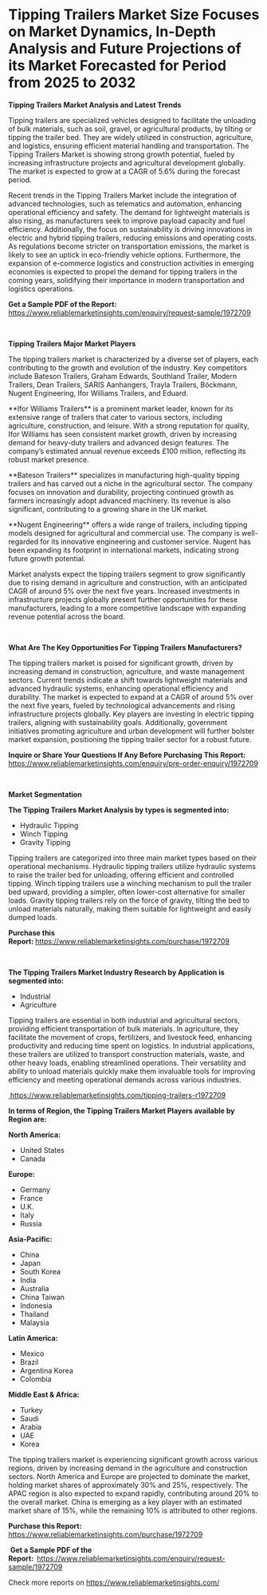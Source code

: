 <p><h1>Tipping Trailers Market Size Focuses on Market Dynamics, In-Depth Analysis and Future Projections of its Market Forecasted for Period from 2025 to 2032</h1></p><p><strong>Tipping Trailers Market Analysis and Latest Trends</strong></p>
<p><p>Tipping trailers are specialized vehicles designed to facilitate the unloading of bulk materials, such as soil, gravel, or agricultural products, by tilting or tipping the trailer bed. They are widely utilized in construction, agriculture, and logistics, ensuring efficient material handling and transportation. The Tipping Trailers Market is showing strong growth potential, fueled by increasing infrastructure projects and agricultural development globally. The market is expected to grow at a CAGR of 5.6% during the forecast period.</p><p>Recent trends in the Tipping Trailers Market include the integration of advanced technologies, such as telematics and automation, enhancing operational efficiency and safety. The demand for lightweight materials is also rising, as manufacturers seek to improve payload capacity and fuel efficiency. Additionally, the focus on sustainability is driving innovations in electric and hybrid tipping trailers, reducing emissions and operating costs. As regulations become stricter on transportation emissions, the market is likely to see an uptick in eco-friendly vehicle options. Furthermore, the expansion of e-commerce logistics and construction activities in emerging economies is expected to propel the demand for tipping trailers in the coming years, solidifying their importance in modern transportation and logistics operations.</p></p>
<p><strong>Get a Sample PDF of the Report:&nbsp;</strong> <a href="https://www.reliablemarketinsights.com/enquiry/request-sample/1972709?utm_campaign=2013&utm_medium=2&utm_source=Github&utm_content=ia&utm_term=20022025&utm_id=tipping-trailers">https://www.reliablemarketinsights.com/enquiry/request-sample/1972709</a></p>
<p>&nbsp;</p>
<p><strong>Tipping Trailers Major Market Players</strong></p>
<p><p>The tipping trailers market is characterized by a diverse set of players, each contributing to the growth and evolution of the industry. Key competitors include Bateson Trailers, Graham Edwards, Southland Trailer, Modern Trailers, Dean Trailers, SARIS Aanhangers, Trayla Trailers, Böckmann, Nugent Engineering, Ifor Williams Trailers, and Eduard.</p><p>**Ifor Williams Trailers** is a prominent market leader, known for its extensive range of trailers that cater to various sectors, including agriculture, construction, and leisure. With a strong reputation for quality, Ifor Williams has seen consistent market growth, driven by increasing demand for heavy-duty trailers and advanced design features. The company’s estimated annual revenue exceeds £100 million, reflecting its robust market presence.</p><p>**Bateson Trailers** specializes in manufacturing high-quality tipping trailers and has carved out a niche in the agricultural sector. The company focuses on innovation and durability, projecting continued growth as farmers increasingly adopt advanced machinery. Its revenue is also significant, contributing to a growing share in the UK market.</p><p>**Nugent Engineering** offers a wide range of trailers, including tipping models designed for agricultural and commercial use. The company is well-regarded for its innovative engineering and customer service. Nugent has been expanding its footprint in international markets, indicating strong future growth potential.</p><p>Market analysts expect the tipping trailers segment to grow significantly due to rising demand in agriculture and construction, with an anticipated CAGR of around 5% over the next five years. Increased investments in infrastructure projects globally present further opportunities for these manufacturers, leading to a more competitive landscape with expanding revenue potential across the board.</p></p>
<p>&nbsp;</p>
<p><strong>What Are The Key Opportunities For Tipping Trailers Manufacturers?</strong></p>
<p><p>The tipping trailers market is poised for significant growth, driven by increasing demand in construction, agriculture, and waste management sectors. Current trends indicate a shift towards lightweight materials and advanced hydraulic systems, enhancing operational efficiency and durability. The market is expected to expand at a CAGR of around 5% over the next five years, fueled by technological advancements and rising infrastructure projects globally. Key players are investing in electric tipping trailers, aligning with sustainability goals. Additionally, government initiatives promoting agriculture and urban development will further bolster market expansion, positioning the tipping trailer sector for a robust future.</p></p>
<p><strong>Inquire or Share Your Questions If Any Before Purchasing This Report:</strong> <a href="https://www.reliablemarketinsights.com/enquiry/pre-order-enquiry/1972709?utm_campaign=2013&utm_medium=2&utm_source=Github&utm_content=ia&utm_term=20022025&utm_id=tipping-trailers">https://www.reliablemarketinsights.com/enquiry/pre-order-enquiry/1972709</a></p>
<p>&nbsp;</p>
<p><strong>Market Segmentation</strong></p>
<p><strong>The Tipping Trailers Market Analysis by types is segmented into:</strong></p>
<p><ul><li>Hydraulic Tipping</li><li>Winch Tipping</li><li>Gravity Tipping</li></ul></p>
<p><p>Tipping trailers are categorized into three main market types based on their operational mechanisms. Hydraulic tipping trailers utilize hydraulic systems to raise the trailer bed for unloading, offering efficient and controlled tipping. Winch tipping trailers use a winching mechanism to pull the trailer bed upward, providing a simpler, often lower-cost alternative for smaller loads. Gravity tipping trailers rely on the force of gravity, tilting the bed to unload materials naturally, making them suitable for lightweight and easily dumped loads.</p></p>
<p><strong>Purchase this Report:&nbsp;</strong><a href="https://www.reliablemarketinsights.com/purchase/1972709?utm_campaign=2013&utm_medium=2&utm_source=Github&utm_content=ia&utm_term=20022025&utm_id=tipping-trailers">https://www.reliablemarketinsights.com/purchase/1972709</a></p>
<p>&nbsp;</p>
<p><strong>The Tipping Trailers Market Industry Research by Application is segmented into:</strong></p>
<p><ul><li>Industrial</li><li>Agriculture</li></ul></p>
<p><p>Tipping trailers are essential in both industrial and agricultural sectors, providing efficient transportation of bulk materials. In agriculture, they facilitate the movement of crops, fertilizers, and livestock feed, enhancing productivity and reducing time spent on logistics. In industrial applications, these trailers are utilized to transport construction materials, waste, and other heavy loads, enabling streamlined operations. Their versatility and ability to unload materials quickly make them invaluable tools for improving efficiency and meeting operational demands across various industries.</p></p>
<p><a href="https://www.reliablemarketinsights.com/tipping-trailers-r1972709?utm_campaign=2013&utm_medium=2&utm_source=Github&utm_content=ia&utm_term=20022025&utm_id=tipping-trailers">&nbsp;https://www.reliablemarketinsights.com/tipping-trailers-r1972709</a></p>
<p><strong>In terms of Region, the Tipping Trailers Market Players available by Region are:</strong></p>
<p>
    <p> <strong> North America: </strong>
        <ul>
            <li>United States</li>
            <li>Canada</li>
        </ul>
        </p> 
    <p> <strong> Europe: </strong>
        <ul>
            <li>Germany</li>
            <li>France</li>
            <li>U.K.</li>
            <li>Italy</li>
            <li>Russia</li>
        </ul>
        </p> 
    <p> <strong> Asia-Pacific: </strong>
        <ul>
            <li>China</li>
            <li>Japan</li>
            <li>South Korea</li>
            <li>India</li>
            <li>Australia</li>
            <li>China Taiwan</li>
            <li>Indonesia</li>
            <li>Thailand</li>
            <li>Malaysia</li>
        </ul>
        </p> 
    <p> <strong> Latin America: </strong>
        <ul>
            <li>Mexico</li>
            <li>Brazil</li>
            <li>Argentina Korea</li>
            <li>Colombia</li>
        </ul>
        </p> 
    <p> <strong> Middle East & Africa: </strong>
        <ul>
            <li>Turkey</li>
            <li>Saudi</li>
            <li>Arabia</li>
            <li>UAE</li>
            <li>Korea</li>
        </ul>
    </p>
    </p>
<p><p>The tipping trailers market is experiencing significant growth across various regions, driven by increasing demand in the agriculture and construction sectors. North America and Europe are projected to dominate the market, holding market shares of approximately 30% and 25%, respectively. The APAC region is also expected to expand rapidly, contributing around 20% to the overall market. China is emerging as a key player with an estimated market share of 15%, while the remaining 10% is attributed to other regions.</p></p>
<p><strong>Purchase this Report: </strong><a href="https://www.reliablemarketinsights.com/purchase/1972709?utm_campaign=2013&utm_medium=2&utm_source=Github&utm_content=ia&utm_term=20022025&utm_id=tipping-trailers">https://www.reliablemarketinsights.com/purchase/1972709</a></p>
<p>&nbsp;<strong>Get a Sample PDF of the Report:&nbsp;&nbsp;</strong><a href="https://www.reliablemarketinsights.com/enquiry/request-sample/1972709?utm_campaign=2013&utm_medium=2&utm_source=Github&utm_content=ia&utm_term=20022025&utm_id=tipping-trailers">https://www.reliablemarketinsights.com/enquiry/request-sample/1972709</a></p>
<p><strong></strong></p>
<p>Check more reports on <a href="https://www.reliablemarketinsights.com/?utm_campaign=2013&utm_medium=2&utm_source=Github&utm_content=ia&utm_term=20022025&utm_id=tipping-trailers">https://www.reliablemarketinsights.com/</a></p>